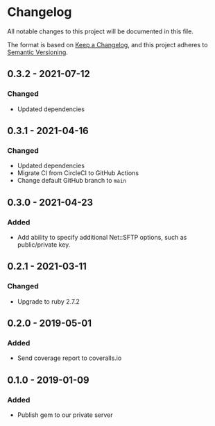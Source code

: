 # Changelog
All notable changes to this project will be documented in this file.

The format is based on [Keep a Changelog](https://keepachangelog.com/en/1.0.0/),
and this project adheres to [Semantic Versioning](https://semver.org/spec/v2.0.0.html).

## 0.3.2 - 2021-07-12
### Changed
- Updated dependencies

## 0.3.1 - 2021-04-16
### Changed
- Updated dependencies
- Migrate CI from CircleCI to GitHub Actions
- Change default GitHub branch to `main`

## 0.3.0 - 2021-04-23
### Added
- Add ability to specify additional Net::SFTP options, such as public/private key.

## 0.2.1 - 2021-03-11
### Changed
- Upgrade to ruby 2.7.2

## 0.2.0 - 2019-05-01
### Added
- Send coverage report to coveralls.io

## 0.1.0 - 2019-01-09
### Added
- Publish gem to our private server

